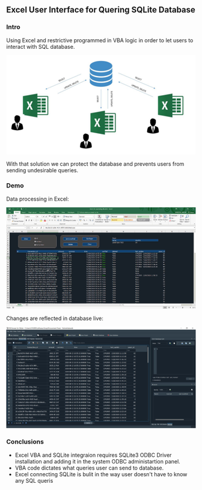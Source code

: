 <h2>Excel User Interface for Quering SQLite Database</h2>
<h3>Intro</h3>
<p>Using Excel and restrictive programmed in VBA logic in order to let users to interact with SQL database.</p>
<img src="images/excel-db.JPG">
<p>With that solution we can protect the database and prevents users from sending undesirable queries.</p>
<h3>Demo</h3>
<p>Data processing in Excel:</p>
<img src="images/qry.gif">
<p>Changes are reflected in database live:</p>
<img src="images/db.JPG">
<h3>Conclusions</h3>
<ul>
  <li>Excel VBA and SQLite integraion requires SQLite3 ODBC Driver installation and adding it in the system ODBC administartion panel.</li>
  <li>VBA code dictates what queries user can send to database.</li>
  <li>Excel connecting SQLite is bulit in the way user doesn't have to know any SQL queris</li>
<ul>
